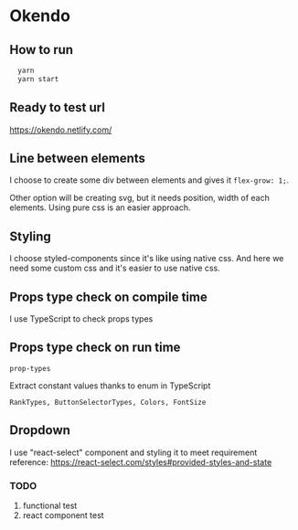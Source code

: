 # Okendo

## How to run

```cmd
  yarn
  yarn start
```

## Ready to test url

<https://okendo.netlify.com/>

## Line between elements

I choose to create some div between elements and gives it `flex-grow: 1;`.

Other option will be creating svg, but it needs position, width of each elements. Using pure css is an easier approach.

## Styling

I choose styled-components since it's like using native css. And here we need some custom css and it's easier to use native css.

## Props type check on compile time

I use TypeScript to check props types

## Props type check on run time

`prop-types`

Extract constant values thanks to enum in TypeScript

`RankTypes, ButtonSelectorTypes, Colors, FontSize`

## Dropdown

I use "react-select" component and styling it to meet requirement
reference: <https://react-select.com/styles#provided-styles-and-state>

### TODO

1. functional test
2. react component test
